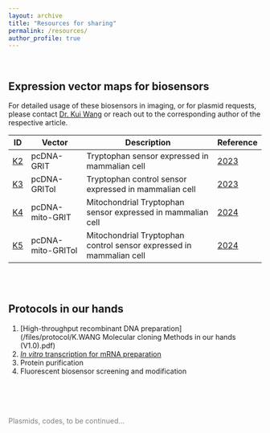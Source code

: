 ```yaml
---
layout: archive
title: "Resources for sharing"
permalink: /resources/
author_profile: true
---
```


<br>

## Expression vector maps for biosensors
For detailed usage of these biosensors in imaging, or for plasmid requests, please contact [Dr. Kui Wang](mailto:wangk@ion.ac.cn) or reach out to the corresponding author of the respective article.


| ID                          | Vector              | Description                                                         | Reference                                                                 |
|-----------------------------|---------------------|---------------------------------------------------------------------|---------------------------------------------------------------------------|
| [K2](/files/plasmid/K140.dna)  | pcDNA-GRIT          | Tryptophan sensor expressed in mammalian cell                       | [2023](/publication/2023-10-31-Tryptophan-sensor)                        |
| [K3](/files/plasmid/K140.dna)  | pcDNA-GRITol        | Tryptophan control sensor expressed in mammalian cell               | [2023](/publication/2023-10-31-Tryptophan-sensor)                        |
| [K4](/files/plasmid/K140.dna)  | pcDNA-mito-GRIT     | Mitochondrial Tryptophan sensor expressed in mammalian cell         | [2024](/publication/2024-11-14-Tryptophan-imaging)                       |
| [K5](/files/plasmid/K140.dna)  | pcDNA-mito-GRITol   | Mitochondrial Tryptophan control sensor expressed in mammalian cell | [2024](/publication/2024-11-14-Tryptophan-imaging)                       |

<br><br>

## Protocols in our hands
1. [High-throughput recombinant DNA preparation](/files/protocol/K.WANG Molecular cloning Methods in our hands (V1.0).pdf)
2. [*In vitro* transcription for mRNA preparation](/files/protocol/K.WANG%20Tol2%20mRNA%20IVT%20protocol.pdf)
3. Protein purification
4. Fluorescent biosensor screening and modification


<br><br><br><br>
<span style="color:gray">Plasmids, codes, to be continued...</span>
